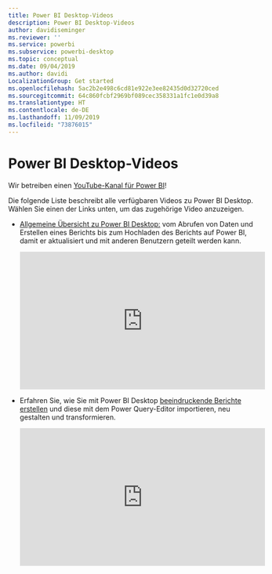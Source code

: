 ```yaml
---
title: Power BI Desktop-Videos
description: Power BI Desktop-Videos
author: davidiseminger
ms.reviewer: ''
ms.service: powerbi
ms.subservice: powerbi-desktop
ms.topic: conceptual
ms.date: 09/04/2019
ms.author: davidi
LocalizationGroup: Get started
ms.openlocfilehash: 5ac2b2e498c6cd81e922e3ee82435d0d32720ced
ms.sourcegitcommit: 64c860fcbf2969bf089cec358331a1fc1e0d39a8
ms.translationtype: HT
ms.contentlocale: de-DE
ms.lasthandoff: 11/09/2019
ms.locfileid: "73876015"
---
```

# <a name="power-bi-desktop-videos"></a>Power BI Desktop-Videos
Wir betreiben einen [YouTube-Kanal für Power BI](https://www.youtube.com/playlist?list=PL1N57mwBHtN2q1WbU5O29rrn_A0lkVv9p)!

Die folgende Liste beschreibt alle verfügbaren Videos zu Power BI Desktop. Wählen Sie einen der Links unten, um das zugehörige Video anzuzeigen.

- [Allgemeine Übersicht zu Power BI Desktop:](https://www.youtube.com/watch?v=Qgam9M8I0xA) vom Abrufen von Daten und Erstellen eines Berichts bis zum Hochladen des Berichts auf Power BI, damit er aktualisiert und mit anderen Benutzern geteilt werden kann.  
  
  <iframe width="500" height="281" src="https://www.youtube.com/embed/Qgam9M8I0xA" frameborder="0" allowfullscreen></iframe> 
  
- Erfahren Sie, wie Sie mit Power BI Desktop [beeindruckende Berichte erstellen](https://www.youtube.com/watch?v=ByIUx-HmQbw) und diese mit dem Power Query-Editor importieren, neu gestalten und transformieren.
  
  <iframe width="500" height="281" src="https://www.youtube.com/embed/IMAsitQ2cAc" frameborder="0" allowfullscreen></iframe>  
  
